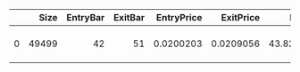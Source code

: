 |    |   Size |   EntryBar |   ExitBar |   EntryPrice |   ExitPrice |     PnL |   ReturnPct | EntryTime           | ExitTime            | Duration         |
|---:|-------:|-----------:|----------:|-------------:|------------:|--------:|------------:|:--------------------|:--------------------|:-----------------|
|  0 |  49499 |         42 |        51 |    0.0200203 |   0.0209056 | 43.8205 |   0.0442191 | 2022-09-05 00:00:00 | 2022-11-07 00:00:00 | 63 days 00:00:00 |